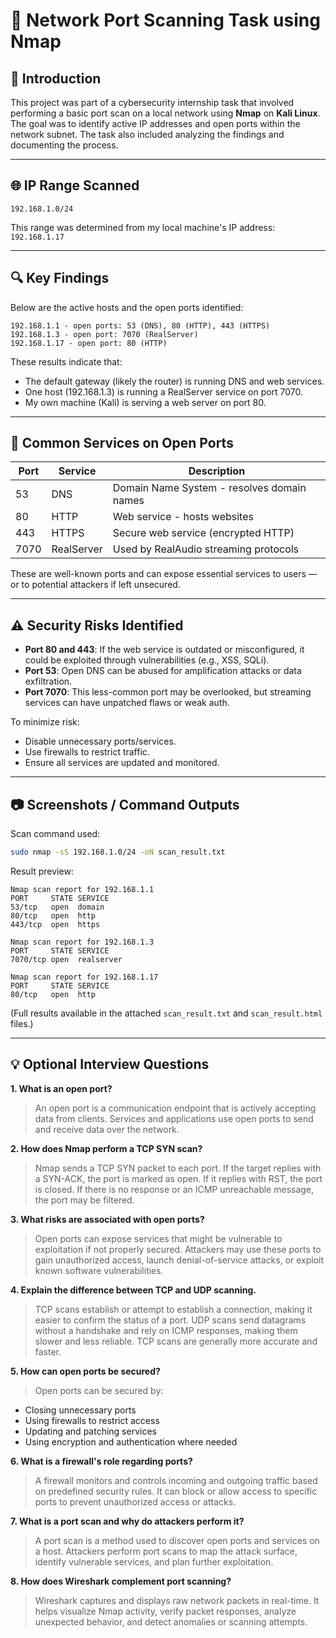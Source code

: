 # 🔐 Network Port Scanning Task using Nmap

## 📝 Introduction

This project was part of a cybersecurity internship task that involved performing a basic port scan on a local network using **Nmap** on **Kali Linux**. The goal was to identify active IP addresses and open ports within the network subnet. The task also included analyzing the findings and documenting the process.

---

## 🌐 IP Range Scanned

```
192.168.1.0/24
```

This range was determined from my local machine's IP address: `192.168.1.17`

---

## 🔍 Key Findings

Below are the active hosts and the open ports identified:

```
192.168.1.1 - open ports: 53 (DNS), 80 (HTTP), 443 (HTTPS)
192.168.1.3 - open port: 7070 (RealServer)
192.168.1.17 - open port: 80 (HTTP)
```

These results indicate that:

* The default gateway (likely the router) is running DNS and web services.
* One host (192.168.1.3) is running a RealServer service on port 7070.
* My own machine (Kali) is serving a web server on port 80.

---

## 🔧 Common Services on Open Ports

| Port | Service    | Description                                |
| ---- | ---------- | ------------------------------------------ |
| 53   | DNS        | Domain Name System - resolves domain names |
| 80   | HTTP       | Web service - hosts websites               |
| 443  | HTTPS      | Secure web service (encrypted HTTP)        |
| 7070 | RealServer | Used by RealAudio streaming protocols      |

These are well-known ports and can expose essential services to users — or to potential attackers if left unsecured.

---

## ⚠️ Security Risks Identified

* **Port 80 and 443**: If the web service is outdated or misconfigured, it could be exploited through vulnerabilities (e.g., XSS, SQLi).
* **Port 53**: Open DNS can be abused for amplification attacks or data exfiltration.
* **Port 7070**: This less-common port may be overlooked, but streaming services can have unpatched flaws or weak auth.

To minimize risk:

* Disable unnecessary ports/services.
* Use firewalls to restrict traffic.
* Ensure all services are updated and monitored.

---

## 📷 Screenshots / Command Outputs

Scan command used:

```bash
sudo nmap -sS 192.168.1.0/24 -oN scan_result.txt
```

Result preview:

```text
Nmap scan report for 192.168.1.1
PORT     STATE SERVICE
53/tcp   open  domain
80/tcp   open  http
443/tcp  open  https

Nmap scan report for 192.168.1.3
PORT     STATE SERVICE
7070/tcp open  realserver

Nmap scan report for 192.168.1.17
PORT     STATE SERVICE
80/tcp   open  http
```

(Full results available in the attached `scan_result.txt` and `scan_result.html` files.)

---

## 💡 Optional Interview Questions

**1. What is an open port?**

> An open port is a communication endpoint that is actively accepting data from clients. Services and applications use open ports to send and receive data over the network.

**2. How does Nmap perform a TCP SYN scan?**

> Nmap sends a TCP SYN packet to each port. If the target replies with a SYN-ACK, the port is marked as open. If it replies with RST, the port is closed. If there is no response or an ICMP unreachable message, the port may be filtered.

**3. What risks are associated with open ports?**

> Open ports can expose services that might be vulnerable to exploitation if not properly secured. Attackers may use these ports to gain unauthorized access, launch denial-of-service attacks, or exploit known software vulnerabilities.

**4. Explain the difference between TCP and UDP scanning.**

> TCP scans establish or attempt to establish a connection, making it easier to confirm the status of a port. UDP scans send datagrams without a handshake and rely on ICMP responses, making them slower and less reliable. TCP scans are generally more accurate and faster.

**5. How can open ports be secured?**

> Open ports can be secured by:

* Closing unnecessary ports
* Using firewalls to restrict access
* Updating and patching services
* Using encryption and authentication where needed

**6. What is a firewall's role regarding ports?**

> A firewall monitors and controls incoming and outgoing traffic based on predefined security rules. It can block or allow access to specific ports to prevent unauthorized access or attacks.

**7. What is a port scan and why do attackers perform it?**

> A port scan is a method used to discover open ports and services on a host. Attackers perform port scans to map the attack surface, identify vulnerable services, and plan further exploitation.

**8. How does Wireshark complement port scanning?**

> Wireshark captures and displays raw network packets in real-time. It helps visualize Nmap activity, verify packet responses, analyze unexpected behavior, and detect anomalies or scanning attempts.

